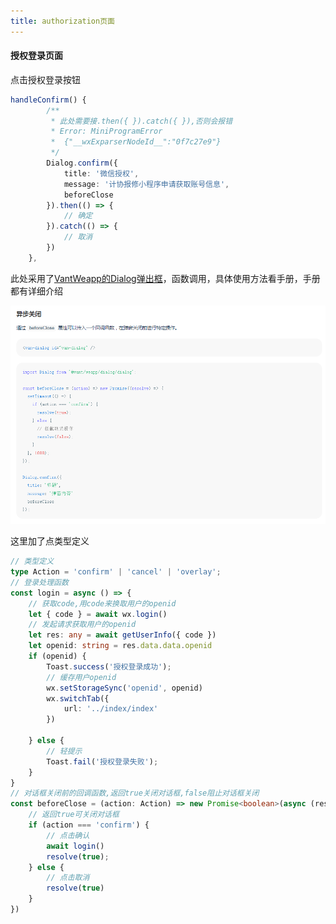 ```yaml
---
title: authorization页面
---
```


#### 授权登录页面

点击授权登录按钮

```typescript
handleConfirm() {
        /**
         * 此处需要接.then({ }).catch({ }),否则会报错
         * Error: MiniProgramError
         *  {"__wxExparserNodeId__":"0f7c27e9"}
         */
        Dialog.confirm({
            title: '微信授权',
            message: '计协报修小程序申请获取账号信息',
            beforeClose
        }).then(() => {
            // 确定
        }).catch(() => {
            // 取消
        })
    },
```

此处采用了[VantWeapp的Dialog弹出框](https://vant-contrib.gitee.io/vant-weapp/#/dialog)，函数调用，具体使用方法看手册，手册都有详细介绍

![image-20230524022318678](img/image-20230524022318678.png)

这里加了点类型定义

```typescript
// 类型定义
type Action = 'confirm' | 'cancel' | 'overlay';
// 登录处理函数
const login = async () => {
    // 获取code,用code来换取用户的openid
    let { code } = await wx.login()
    // 发起请求获取用户的openid
    let res: any = await getUserInfo({ code })
    let openid: string = res.data.data.openid
    if (openid) {
        Toast.success('授权登录成功');
        // 缓存用户openid
        wx.setStorageSync('openid', openid)
        wx.switchTab({
            url: '../index/index'
        })

    } else {
        // 轻提示
        Toast.fail('授权登录失败');
    }
}
// 对话框关闭前的回调函数,返回true关闭对话框,false阻止对话框关闭
const beforeClose = (action: Action) => new Promise<boolean>(async (resolve) => {
    // 返回true可关闭对话框
    if (action === 'confirm') {
        // 点击确认
        await login()
        resolve(true);
    } else {
        // 点击取消
        resolve(true)
    }
}) 
```

